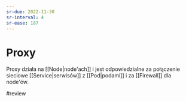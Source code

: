 ```yaml
---
sr-due: 2022-11-30
sr-interval: 4
sr-ease: 187
---
```


# Proxy
Proxy działa na [[Node|node'ach]] i jest odpowiedzialne za połączenie sieciowe [[Service|serwisów]] z [[Pod|podami]] i za [[Firewall]] dla node'ów.

#review 